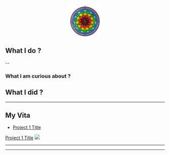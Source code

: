 
<p style="text-align:center;"><img src="images/IMG_0095.jpg" height="100"></p>

## What I do ?

--

### What I am curious about ?
## What I did ?

---

## My Vita

- [Project 1 Title](http://example.com/)

[Project 1 Title](/sample_page)
<img src="images/dummy_thumbnail.jpg?raw=true"/>


---




---

